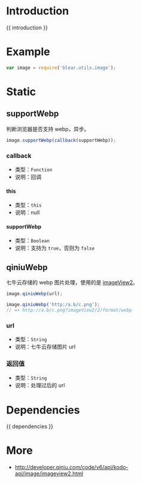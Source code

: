 # Introduction
{{ introduction }}





# Example
```js
var image = require('blear.utils.image');
```



# Static
## supportWebp
判断浏览器是否支持 webp，异步。
```js
image.supportWebp(callback(supportWebp));
```

### callback
- 类型：`Function`
- 说明：回调

#### this
- 类型：`this`
- 说明：null

#### supportWebp
- 类型：`Boolean`
- 说明：支持为 `true`，否则为 `false`



## qiniuWebp
七牛云存储的 webp 图片处理，使用的是 [imageView2](http://developer.qiniu.com/code/v6/api/kodo-api/image/imageview2.html)。

```js
image.qiniuWebp(url);

image.qiniuWebp('http:/a.b/c.png');
// => http://a.b/c.png?imageView2/2/format/webp
```

### url
- 类型：`String`
- 说明：七牛云存储图片 url

### 返回值
- 类型：`String`
- 说明：处理过后的 url





# Dependencies
{{ dependencies }}





# More
- <http://developer.qiniu.com/code/v6/api/kodo-api/image/imageview2.html>

